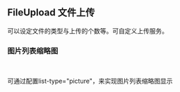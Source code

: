 <div class="demo-header">
<p class="overviewicon">
  <span class="wapi-form-fileupload"/>
</p>

## FileUpload 文件上传

<nova-uxlink widget-name="Fileupload"></nova-uxlink>

可以设定文件的类型与上传的个数等。可自定义上传服务。
</div>

### 图片列表缩略图

<br>

可通过配置list-type="picture"，来实现图片列表缩略图显示
<nova-demo-view link="file-upload/picture-list"></nova-demo-view>

<br>

